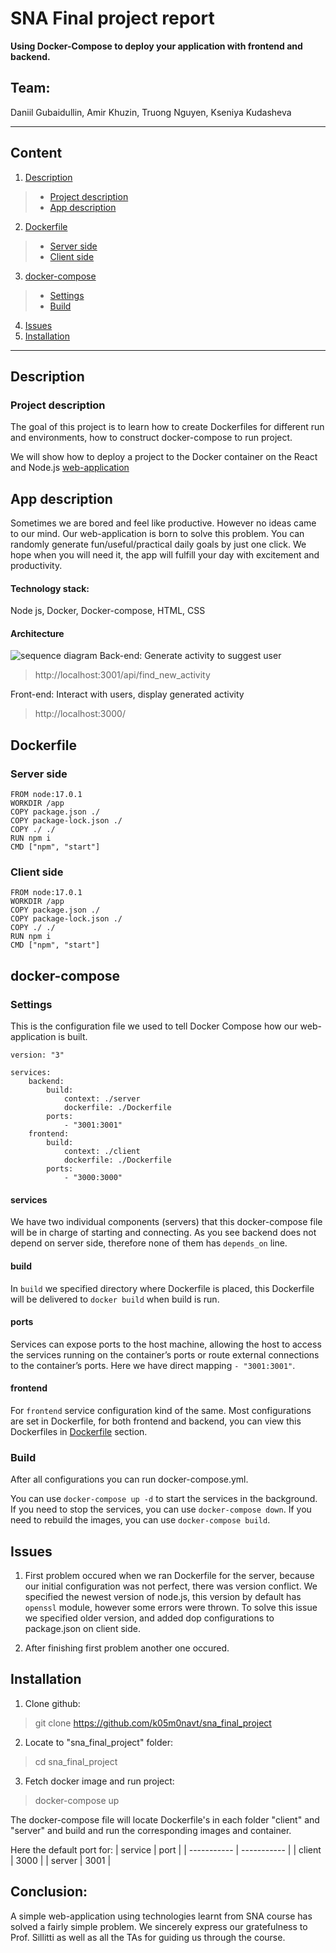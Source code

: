 ﻿
# SNA Final project report
**Using Docker-Compose to deploy your application with frontend and backend.**

## Team: 
Daniil Gubaidullin, Amir Khuzin, Truong Nguyen, Kseniya Kudasheva

***

## Content
1. [Description](#description)
> * [Project description](#project-description)
> * [App description](#app-description)
2. [Dockerfile](#dockerfile)
> * [Server side](#server-side)
> * [Client side](#client-side)
3. [docker-compose](#docker-compose)
> * [Settings](#settings)
> * [Build](#build)
4. [Issues](#issues)
5. [Installation](#installation)

***

## Description 

### Project description
The goal of this project is to learn how to create Dockerfiles for different 
run and environments, how to construct docker-compose to run project. 

We will show how to deploy a project to the Docker container on
the React and Node.js [web-application](https://github.com/k05m0navt/sna_final_project)


## App description
Sometimes we are bored and feel like productive. However no ideas came to our mind.
Our web-application is born to solve this problem. You can randomly generate 
fun/useful/practical daily goals by just one click. We hope when you will need it,
the app will fulfill your day with excitement and productivity.

#### Technology stack:
Node js, Docker, Docker-compose, HTML, CSS

#### Architecture
![sequence diagram](https://lh3.googleusercontent.com/pw/AM-JKLUqzs80uPNj9-t2_ZsEYi7dSP_jgRuoTdfP2BeeCDSKRI727mLR26cY5rUnatVMGdJyZLDc8UiOXCMMbmGDPg-2kOps_R6QjP6_NXllUEJLhA4W49boRG7iyhgJk74zaqCzJLyj7lzcAhJHrH5i5ICB=w522-h383-no?authuser=0)
Back-end: Generate activity to suggest user 
> http://localhost:3001/api/find_new_activity

Front-end: Interact with users, display generated activity
> http://localhost:3000/

## Dockerfile

### Server side

```
FROM node:17.0.1
WORKDIR /app
COPY package.json ./
COPY package-lock.json ./
COPY ./ ./
RUN npm i
CMD ["npm", "start"]
```

### Client side

```
FROM node:17.0.1
WORKDIR /app
COPY package.json ./
COPY package-lock.json ./
COPY ./ ./
RUN npm i
CMD ["npm", "start"]
```

## docker-compose

### Settings
This is the configuration file we used to tell Docker Compose how our 
web-application is built.

```
version: "3"

services:
    backend:
        build:
            context: ./server
            dockerfile: ./Dockerfile
        ports:
            - "3001:3001"
    frontend:
        build:
            context: ./client
            dockerfile: ./Dockerfile
        ports:
            - "3000:3000"
```

#### **services**
We have two individual components (servers) that this docker-compose file will 
be in charge of starting and connecting. As you see backend does not depend on 
server side, therefore none of them has `depends_on` line.

#### **build**
In `build` we specified directory where Dockerfile is placed, this Dockerfile will
be delivered to `docker build` when build is run.

#### **ports**
Services can expose ports to the host machine, allowing the host to access the
services running on the container’s ports or route external connections to 
the container’s ports. Here we have direct mapping `- "3001:3001"`.

#### **frontend**
For `frontend` service configuration kind of the same. Most configurations 
are set in Dockerfile, for both frontend and backend, you can view this Dockerfiles
in [Dockerfile](#dockerfile) section.

### Build
After all configurations you can run docker-compose.yml.

You can use `docker-compose up -d` to start the services in the background.
If you need to stop the services, you can use `docker-compose down`.
If you need to rebuild the images, you can use `docker-compose build`.

## Issues
1. First problem occured when we ran Dockerfile for the server, because our initial configuration
was not perfect, there was version conflict. We specified the newest version of node.js,
this version by default has `openssl` module, however some errors were thrown. To solve this
issue we specified older version, and added dop configurations to package.json on client side.

2. After finishing first problem another one occured.

## Installation

1. Clone github:
> git clone https://github.com/k05m0navt/sna_final_project
2. Locate to "sna_final_project" folder:
> cd sna_final_project
3. Fetch docker image and run project:
> docker-compose up

The docker-compose file will locate Dockerfile's in each folder "client" and "server" and build and run the corresponding images and container.

Here the default port for:
| service      | port |
| ----------- | ----------- |
| client      | 3000       |
| server   | 3001        |


## Conclusion:
A simple web-application using technologies learnt from SNA course has solved a fairly simple problem.
We sincerely express our gratefulness to Prof. Sillitti as well as all the TAs for guiding us through the course.
